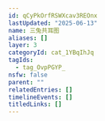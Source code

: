 ```yaml
---
id: qCyPkOrfRSWXcav3REOnx
lastUpdated: "2025-06-13"
name: 三兔共耳图
aliases: []
layer: 3
categoryId: cat_1YBqIhJq
tagIds:
  - tag_OvpPGYP_
nsfw: false
parent: ""
relatedEntries: []
timelineEvents: []
titledLinks: []
---
```


